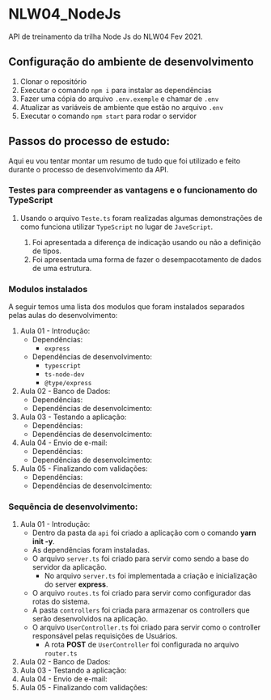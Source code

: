 # NLW04_NodeJs

API de treinamento da trilha Node Js do NLW04 Fev 2021.

## Configuração do ambiente de desenvolvimento

1. Clonar o repositório
1. Executar o comando `npm i` para instalar as dependências
1. Fazer uma cópia do arquivo `.env.exemple` e chamar de `.env`
1. Atualizar as variáveis de ambiente que estão no arquivo `.env`
1. Executar o comando `npm start` para rodar o servidor

## Passos do processo de estudo:
Aqui eu vou tentar montar um resumo de tudo que foi utilizado e feito durante o processo de desenvolvimento da API.

### Testes para compreender as vantagens e o funcionamento do TypeScript


1. Usando o arquivo `Teste.ts` foram realizadas algumas demonstrações de como funciona utilizar `TypeScript` no lugar de `JaveScript`.

    1. Foi apresentada a diferença de indicação usando ou não a definição de tipos.
    1. Foi apresentada uma forma de fazer o desempacotamento de dados de uma estrutura.

### Modulos instalados

A seguir temos uma lista dos modulos que foram instalados separados pelas aulas do desenvolvimento:

1. Aula 01 - Introdução:
    - Dependências:
        - `express`
    - Dependências de desenvolvimento:
        - `typescript`
        - `ts-node-dev`
        - `@type/express`
1. Aula 02 - Banco de Dados:
    - Dependências:
    - Dependências de desenvolcimento:
1. Aula 03 - Testando a aplicação:
    - Dependências:
    - Dependências de desenvolcimento:
1. Aula 04 - Envio de e-mail:
    - Dependências:
    - Dependências de desenvolcimento:
1. Aula 05 - Finalizando com validações:
    - Dependências:
    - Dependências de desenvolcimento:

### Sequência de desenvolvimento:

1. Aula 01 - Introdução:
    - Dentro da pasta da `api` foi criado a aplicação com o comando **yarn init -y**.
    - As dependências foram instaladas.
    - O arquivo `server.ts` foi criado para servir como sendo a base do servidor da aplicação.
        - No arquivo `server.ts` foi implementada a criação e inicialização do server **express**.
    - O arquivo `routes.ts` foi criado para servir como configurador das rotas do sistema.
    - A pasta `controllers` foi criada para armazenar os controllers que serão desenvolvidos na aplicação.
    - O arquivo `UserController.ts` foi criado para servir como o controller responsável pelas requisições de Usuários.
        - A rota **POST** de `UserController` foi configurada no arquivo `router.ts`
1. Aula 02 - Banco de Dados:
1. Aula 03 - Testando a aplicação:
1. Aula 04 - Envio de e-mail:
1. Aula 05 - Finalizando com validações:
